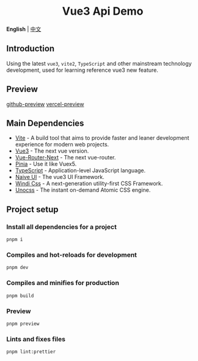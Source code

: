 <div align="center"> 
<h1>Vue3 Api Demo</h1>
</div>

**English** | [中文](./README.zh-CN.md)

## Introduction

Using the latest `vue3`, `vite2`, `TypeScript` and other mainstream technology development, used for learning reference vue3 new feature.

## Preview

[github-preview](https://zmtlwzy.github.io/vue3-api-demo/)
[vercel-preview](https://vue3-api-demo-zmtlwzy.vercel.app/)

## Main Dependencies

- [Vite](https://vitejs.dev/) - A build tool that aims to provide faster and leaner development experience for modern web projects.
- [Vue3](https://v3.vuejs.org/) - The next vue version.
- [Vue-Router-Next](https://next.router.vuejs.org/) - The next vue-router.
- [Pinia](https://pinia.esm.dev/) - Use it like Vuex5.
- [TypeScript](https://www.typescriptlang.org/) - Application-level JavaScript language.
- [Naive UI](https://www.naiveui.com/) - The vue3 UI Framework.
- [Windi Css](https://windicss.org/) - A next-generation utility-first CSS Framework.
- [Unocss](https://unocss.antfu.me/) - The instant on-demand Atomic CSS engine.

## Project setup

### Install all dependencies for a project
```
pnpm i
```

### Compiles and hot-reloads for development

```
pnpm dev
```

### Compiles and minifies for production

```
pnpm build
```

### Preview

```
pnpm preview
```

### Lints and fixes files

```
pnpm lint:prettier
```
